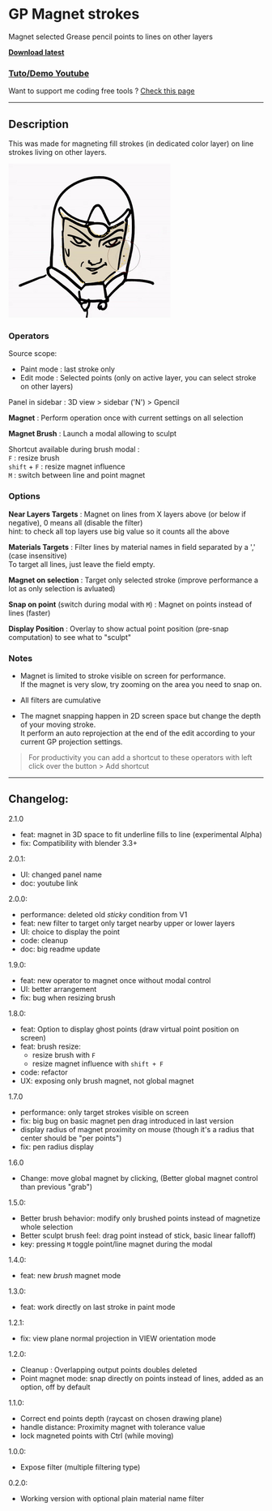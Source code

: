 # GP Magnet strokes

Magnet selected Grease pencil points to lines on other layers

**[Download latest](https://github.com/Pullusb/GP_magnet_strokes/archive/master.zip)**

### [Tuto/Demo Youtube](https://youtu.be/_MZjbfNJqdQ)

Want to support me coding free tools ? [Check this page](http://www.samuelbernou.fr/donate)

---  

## Description

This was made for magneting fill strokes (in dedicated color layer) on line strokes living on other layers.

![magnet gif](https://raw.githubusercontent.com/Pullusb/images_repo/master/magnet_brush2.gif)

### Operators

Source scope:  
  - Paint mode : last stroke only
  - Edit mode : Selected points (only on active layer, you can select stroke on other layers)

Panel in sidebar : 3D view > sidebar ('N') > Gpencil  
<!-- Shortcut to trigger (temporary) : `F5` -->


**Magnet** : Perform operation once with current settings on all selection

**Magnet Brush** : Launch a modal allowing to sculpt

Shortcut available during brush modal :  
`F` : resize brush  
`shift` + `F` : resize magnet influence  
`M` : switch between line and point magnet  


### Options

**Near Layers Targets** : Magnet on lines from X layers above (or below if negative), 0 means all (disable the filter)  
hint: to check all top layers use big value so it counts all the above

**Materials Targets** : Filter lines by material names in field separated by a ',' (case insensitive)  
To target all lines, just leave the field empty.

**Magnet on selection** : Target only selected stroke (improve performance a lot as only selection is avluated)  

**Snap on point** (switch during modal with `M`) : Magnet on points instead of lines (faster)

**Display Position** : Overlay to show actual point position (pre-snap computation) to see what to "sculpt"


### Notes

- Magnet is limited to stroke visible on screen for performance.  
If the magnet is very slow, try zooming on the area you need to snap on.

- All filters are cumulative

- The magnet snapping happen in 2D screen space but change the depth of your moving stroke.  
It perform an auto reprojection at the end of the edit according to your current GP projection settings.


> For productivity you can add a shortcut to these operators with left click over the button > Add shortcut


<!--
## Todo:
- performance upgrade via stroke proximity checking with a kdtree 
- authorize snapping on the same layer as an option
-  -->

---

## Changelog:

2.1.0

- feat: magnet in 3D space to fit underline fills to line (experimental Alpha)
- fix: Compatibility with blender 3.3+

2.0.1:

- UI: changed panel name
- doc: youtube link

2.0.0:
- performance: deleted old _sticky_ condition from V1
- feat: new filter to target only target nearby  upper or lower layers
- UI: choice to display the point
- code: cleanup
- doc: big readme update

1.9.0:

- feat: new operator to magnet once without modal control
- UI: better arrangement
- fix: bug when resizing brush

1.8.0:

- feat: Option to display ghost points (draw virtual point position on screen)
- feat: brush resize:
    - resize brush with `F`
    - resize magnet influence with `shift + F`
- code: refactor
- UX: exposing only brush magnet, not global magnet

1.7.0

- performance: only target strokes visible on screen
- fix: big bug on basic magnet pen drag introduced in last version
- display radius of magnet proximity on mouse (though it's a radius that center should be "per points")
- fix: pen radius display

1.6.0

- Change: move global magnet by clicking, (Better global magnet control than previous "grab")

1.5.0:

- Better brush behavior: modify only brushed points instead of magnetize whole selection
- Better sculpt brush feel: drag point instead of stick, basic linear falloff)
- key: pressing `M` toggle point/line magnet during the modal

1.4.0:

- feat: new _brush_ magnet mode

1.3.0:

- feat: work directly on last stroke in paint mode

1.2.1:

- fix: view plane normal projection in VIEW orientation mode

1.2.0:

- Cleanup : Overlapping output points doubles deleted
- Point magnet mode: snap directly on points instead of lines, added as an option, off by default  

1.1.0:

- Correct end points depth (raycast on chosen drawing plane)
- handle distance: Proximity magnet with tolerance value
- lock magneted points with Ctrl (while moving)


1.0.0:

- Expose filter (multiple filtering type)

0.2.0:

- Working version with optional plain material name filter